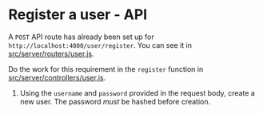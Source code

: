 # Register a user - API

A `POST` API route has already been set up for `http://localhost:4000/user/register`. You can see it in [src/server/routers/user.js](../src/server/routers/user.js).

Do the work for this requirement in the `register` function in [src/server/controllers/user.js](../src/server/controllers/user.js).

1. Using the `username` and `password` provided in the request body, create a new user. The password *must* be hashed before creation.
